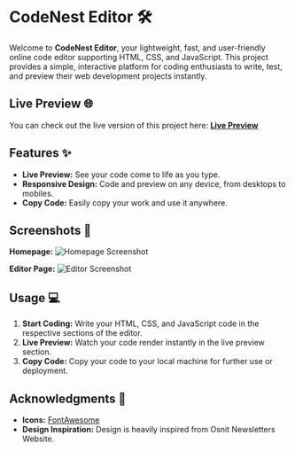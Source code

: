 # CodeNest Editor 🛠️

Welcome to **CodeNest Editor**, your lightweight, fast, and user-friendly online code editor supporting HTML, CSS, and JavaScript. This project provides a simple, interactive platform for coding enthusiasts to write, test, and preview their web development projects instantly.

## Live Preview 🌐

You can check out the live version of this project here: **[Live Preview](YOUR_LIVE_PREVIEW_LINK_HERE)**

## Features ✨

-   **Live Preview:** See your code come to life as you type.
-   **Responsive Design:** Code and preview on any device, from desktops to mobiles.
-   **Copy Code:** Easily copy your work and use it anywhere.

## Screenshots 📸

**Homepage:**
![Homepage Screenshot](YOUR_HOMEPAGE_IMAGE_LINK_HERE)

**Editor Page:**
![Editor Screenshot](YOUR_EDITOR_IMAGE_LINK_HERE)

## Usage 💻

1.  **Start Coding:** Write your HTML, CSS, and JavaScript code in the respective sections of the editor.
2.  **Live Preview:** Watch your code render instantly in the live preview section.
3.  **Copy Code:** Copy your code to your local machine for further use or deployment.

## Acknowledgments 🙏

-   **Icons:** [FontAwesome](https://fontawesome.com/)
-   **Design Inspiration:** Design is heavily inspired from Osnit Newsletters Website.

